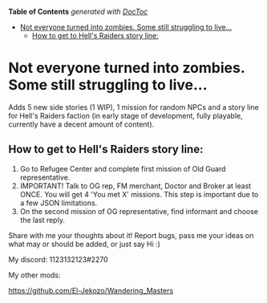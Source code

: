 <!-- START doctoc generated TOC please keep comment here to allow auto update -->
<!-- DON'T EDIT THIS SECTION, INSTEAD RE-RUN doctoc TO UPDATE -->
**Table of Contents**  *generated with [DocToc](https://github.com/thlorenz/doctoc)*

- [Not everyone turned into zombies. Some still struggling to live...](#not-everyone-turned-into-zombies-some-still-struggling-to-live)
  - [How to get to Hell's Raiders story line:](#how-to-get-to-hells-raiders-story-line)

<!-- END doctoc generated TOC please keep comment here to allow auto update -->

# Not everyone turned into zombies. Some still struggling to live...

Adds 5 new side stories (1 WIP), 1 mission for random NPCs and a story line for Hell's Raiders faction (in early stage of development, fully playable, currently have a decent amount of content).

## How to get to Hell's Raiders story line:

1. Go to Refugee Center and complete first mission of Old Guard representative.
2. IMPORTANT! Talk to OG rep, FM merchant, Doctor and Broker at least ONCE. You will get 4 'You met X' missions. This step is important due to a few JSON limitations.
3. On the second mission of OG representative, find informant and choose the last reply.

Share with me your thoughts about it! Report bugs, pass me your ideas on what may or should be added, or just say Hi :)

My discord: 1123132123#2270

My other mods:

https://github.com/El-Jekozo/Wandering_Masters
